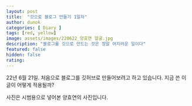 ```yaml
---
layout: post
title:  "깃으로 블로그 만들기 1일차"
author: dunok
categories: [ Diary ]
tags: [red, yellow]
image: assets/images/220622_양효연 얼굴.jpg
description: "블로그를 깃으로 만드는 것은 정말 어지러운 일이다"
featured: false
hidden: false
rating:
---
```


22년 6월 21일. 처음으로 블로그를 깃허브로 만들어보려고 하고 있습니다. 지금 쓴 이 글이 어떻게 적용될까?

사진은 시범용으로 넣어본 양효연의 사진입니다.